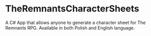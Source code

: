 # TheRemnantsCharacterSheets
A C# App that allows anyone to generate a character sheet for The Remnants RPG. Available in both Polish and English language.
